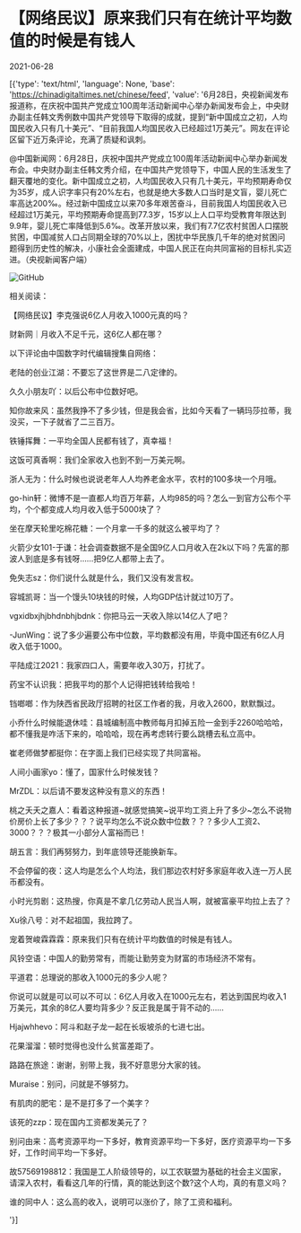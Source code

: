 # 【网络民议】原来我们只有在统计平均数值的时候是有钱人

2021-06-28

[{'type': 'text/html', 'language': None, 'base': 'https://chinadigitaltimes.net/chinese/feed', 'value': '6月28日，央视新闻发布报道称，在庆祝中国共产党成立100周年活动新闻中心举办新闻发布会上，中央财办副主任韩文秀例数中国共产党领导下取得的成就，提到“新中国成立之初，人均国民收入只有几十美元”、“目前我国人均国民收入已经超过1万美元”。网友在评论区留下近万条评论，充满了质疑和讽刺。



@中国新闻网：6月28日，庆祝中国共产党成立100周年活动新闻中心举办新闻发布会。中央财办副主任韩文秀介绍，在中国共产党领导下，中国人民的生活发生了翻天覆地的变化。新中国成立之初，人均国民收入只有几十美元，平均预期寿命仅为35岁，成人识字率只有20%左右，也就是绝大多数人口当时是文盲，婴儿死亡率高达200‰。经过新中国成立以来70多年艰苦奋斗，目前我国人均国民收入已经超过1万美元，平均预期寿命提高到77.3岁，15岁以上人口平均受教育年限达到9.9年，婴儿死亡率降低到5.6‰。改革开放以来，我们有7.7亿农村贫困人口摆脱贫困，中国减贫人口占同期全球的70%以上，困扰中华民族几千年的绝对贫困问题得到历史性的解决，小康社会全面建成，中国人民正在向共同富裕的目标扎实迈进。（央视新闻客户端）



![GitHub](https://chinadigitaltimes.net/chinese/files/2021/06/收入.png)

相关阅读：





【网络民议】李克强说6亿人月收入1000元真的吗？





财新网｜月收入不足千元，这6亿人都在哪？





以下评论由中国数字时代编辑搜集自网络：



老陆的创业江湖：不要忘了这世界是二八定律的。

久久小朋友吖：以后公布中位数好吧。

知你故来风：虽然我挣不了多少钱，但是我会省，比如今天看了一辆玛莎拉蒂，我没买，一下子就省了二三百万。

铁锤挥舞：一平均全国人民都有钱了，真幸福！

这饭可真香啊：我们全家收入也到不到一万美元啊。

浙人无为：什么时候也说说老年人人均养老金水平，农村的100多块一个月哦。

go-hin轩：微博不是一直都人均百万年薪，人均985的吗？怎么一到官方公布个平均，个个都变成人均月收入低于5000块了？

坐在摩天轮里吃棉花糖：一个月拿一千多的就这么被平均了？

火箭少女101-于谦：社会调查数据不是全国9亿人口月收入在2k以下吗？先富的那波人到底是多有钱呀……把9亿人都带上去了。

免失志sz：你们说什么就是什么，我们又没有发言权。

容城凯哥：当一个馒头10块钱的时候，人均GDP估计就过10万了。

vgxidbxjhjbhdnbhjbdnk：你把马云一天收入除以14亿人了吧？

-JunWing：说了多少遍要公布中位数，平均数都没有用，毕竟中国还有6亿人月收入低于1000。

平陆成江2021：我家四口人，需要年收入30万，打扰了。

药宝不认识我：把我平均的那个人记得把钱转给我哈！

铛啷啷：作为陕西省民政厅招聘的社区工作者的我，月收入2600，默默飘过。

小乔什么时候能退休哇：县城编制高中教师每月扣掉五险一金到手2260哈哈哈，都不懂我是咋活下来的，哈哈哈，现在再考虑转行要么跳槽去私立高中。

崔老师做梦都挺你：在字面上我们已经实现了共同富裕。

人间小画家yo：懂了，国家什么时候发钱？

MrZDL：以后请不要发这种没有意义的东西！

桃之夭夭之嘉人：看着这种报道~就感觉搞笑~说平均工资上升了多少~怎么不说物价房价上长了多少？？？说平均怎么不说众数中位数？？？多少人工资2、3000？？？极其一小部分人富裕而已！

胡五言：我们再努努力，到年底领导还能换新车。

不会停留的夜：这人均是怎么个人均法，我们那边农村好多家庭年收入连一万人民币都没有。

小时光剪剧：这热搜，你真是不拿几亿劳动人民当人啊，就被富豪平均拉上去了？

Xu徐八号：对不起祖国，我拉跨了。

宠着贺峻霖霖霖：原来我们只有在统计平均数值的时候是有钱人。

风铃空语：中国人的勤劳常有，而能让勤劳变为财富的市场经济不常有。

平道君：总理说的那收入1000元的多少人呢？

你说可以就是可以可以不可以：6亿人月收入在1000元左右，若达到国民均收入1万美元，其余的8亿人要均背多少？反正我是属于背不动的……

Hjajwhhevo：阿斗和赵子龙一起在长坂坡杀的七进七出。

花果溜溜：顿时觉得也没什么贫富差距了。

路路在旅途：谢谢，别带上我，我不好意思分大家的钱。

Muraise：别问，问就是不够努力。

有肌肉的肥宅：是不是打多了一个美字？

该死的zzp：现在国内工资都发美元了？

别问由来：高考资源平均一下多好，教育资源平均一下多好，医疗资源平均一下多好，工作时间平均一下多好。

故57569198812：我国是工人阶级领导的，以工农联盟为基础的社会主义国家，请深入农村，看看这几年的行情，真的能达到这个数?这个人均，真的有意义吗？

谁的同中人：这么高的收入，说明可以涨价了，除了工资和福利。

'}]